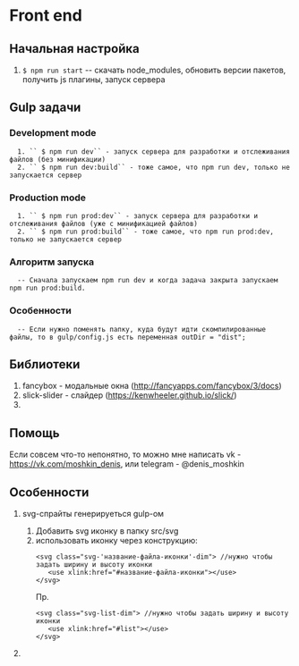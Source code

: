 # Front end

## Начальная настройка
1. `` $ npm run start `` -- скачать node_modules, обновить версии пакетов, получить js плагины, запуск сервера

## Gulp задачи
   ### Development mode
      1. `` $ npm run dev`` - запуск сервера для разработки и отслеживания файлов (без минификации)
      2. `` $ npm run dev:build`` - тоже самое, что npm run dev, только не запускается сервер
   ### Production mode
      1. `` $ npm run prod:dev`` - запуск сервера для разработки и отслеживания файлов (уже с минификацией файлов)
      2. `` $ npm run prod:build`` - тоже самое, что npm run prod:dev, только не запускается сервер
   ### Алгоритм запуска
      -- Сначала запускаем npm run dev и когда задача закрыта запускаем npm run prod:build.
   ### Особенности
      -- Если нужно поменять папку, куда будут идти скомпилированные файлы, то в gulp/config.js есть переменная outDir = "dist";
## Библиотеки
1. fancybox - модальные окна (http://fancyapps.com/fancybox/3/docs)
2. slick-slider - слайдер (https://kenwheeler.github.io/slick/)
3. 


## Помощь
Если совсем что-то непонятно, то можно мне написать vk - https://vk.com/moshkin_denis, или telegram - @denis_moshkin

## Особенности

1. svg-спрайты генерируеться gulp-ом 
   1. Добавить svg иконку в папку src/svg
   2. использовать иконку через конструкцию: 
      ```
      <svg class="svg-'название-файла-иконки'-dim"> //нужно чтобы задать ширину и высоту иконки
         <use xlink:href="#название-файла-иконки"></use>
      </svg>
      ```
      Пр.
      ```
      <svg class="svg-list-dim"> //нужно чтобы задать ширину и высоту иконки
         <use xlink:href="#list"></use>
      </svg>
      ```
        
2. 
 

